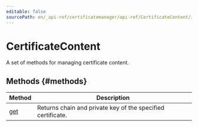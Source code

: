 ```yaml
---
editable: false
sourcePath: en/_api-ref/certificatemanager/api-ref/CertificateContent/index.md
---
```


# CertificateContent
A set of methods for managing certificate content.

## Methods {#methods}
Method | Description
--- | ---
[get](get.md) | Returns chain and private key of the specified certificate.